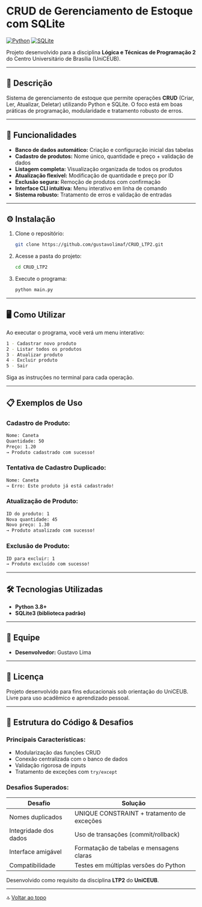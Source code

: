 # CRUD de Gerenciamento de Estoque com SQLite

[![Python](https://img.shields.io/badge/Python-3.8%2B-blue)](https://www.python.org/)
[![SQLite](https://img.shields.io/badge/SQLite-3-green)](https://www.sqlite.org/index.html)

Projeto desenvolvido para a disciplina **Lógica e Técnicas de Programação 2** do Centro Universitário de Brasília (UniCEUB).

---

## 📝 Descrição  
Sistema de gerenciamento de estoque que permite operações **CRUD** (Criar, Ler, Atualizar, Deletar) utilizando Python e SQLite. O foco está em boas práticas de programação, modularidade e tratamento robusto de erros.

---

## 🚀 Funcionalidades  
- **Banco de dados automático:** Criação e configuração inicial das tabelas  
- **Cadastro de produtos:** Nome único, quantidade e preço + validação de dados  
- **Listagem completa:** Visualização organizada de todos os produtos  
- **Atualização flexível:** Modificação de quantidade e preço por ID  
- **Exclusão segura:** Remoção de produtos com confirmação  
- **Interface CLI intuitiva:** Menu interativo em linha de comando  
- **Sistema robusto:** Tratamento de erros e validação de entradas  

---

## ⚙️ Instalação  
1. Clone o repositório:  
   ```bash  
   git clone https://github.com/gustavolimaf/CRUD_LTP2.git  
   ```
2. Acesse a pasta do projeto:
   ```bash
   cd CRUD_LTP2  
   ```
3. Execute o programa:
   ```bash
   python main.py  
   ```

---

## 🖥 Como Utilizar  
Ao executar o programa, você verá um menu interativo:

```bash
1 - Cadastrar novo produto  
2 - Listar todos os produtos  
3 - Atualizar produto  
4 - Excluir produto  
5 - Sair  
```
Siga as instruções no terminal para cada operação.

---

## 📋 Exemplos de Uso  

### Cadastro de Produto:
```bash
Nome: Caneta  
Quantidade: 50  
Preço: 1.20  
→ Produto cadastrado com sucesso!  
```

### Tentativa de Cadastro Duplicado:
```bash
Nome: Caneta  
→ Erro: Este produto já está cadastrado!  
```

### Atualização de Produto:
```bash
ID do produto: 1  
Nova quantidade: 45  
Novo preço: 1.30  
→ Produto atualizado com sucesso!  
```

### Exclusão de Produto:
```bash
ID para excluir: 1  
→ Produto excluído com sucesso!  
```

---

## 🛠 Tecnologias Utilizadas  
- **Python 3.8+**  
- **SQLite3 (biblioteca padrão)**  

---

## 👥 Equipe  
- **Desenvolvedor:** Gustavo Lima  

---

## 📜 Licença  
Projeto desenvolvido para fins educacionais sob orientação do UniCEUB.  
Livre para uso acadêmico e aprendizado pessoal.

---

## 🧩 Estrutura do Código & Desafios  

### Principais Características:
- Modularização das funções CRUD  
- Conexão centralizada com o banco de dados  
- Validação rigorosa de inputs  
- Tratamento de exceções com `try/except`  

### Desafios Superados:
| Desafio | Solução |
|---------|----------|
| Nomes duplicados | UNIQUE CONSTRAINT + tratamento de exceções |
| Integridade dos dados | Uso de transações (commit/rollback) |
| Interface amigável | Formatação de tabelas e mensagens claras |
| Compatibilidade | Testes em múltiplas versões do Python |

Desenvolvido como requisito da disciplina **LTP2** do **UniCEUB**.

---

🔝 [Voltar ao topo](#crud-de-gerenciamento-de-estoque-com-sqlite)

